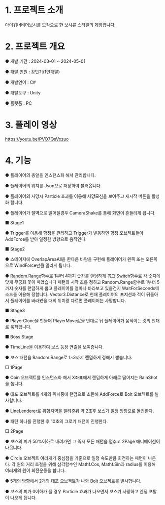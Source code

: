 # 1. 프로젝트 소개
아이워너비더보시를 모작으로 한 보시류 스타일의 게임입니다.

# 2. 프로젝트 개요
● 개발 기간 : 2024-03-01 ~ 2024-05-01

● 개발 인원 : 강민기(1인개발)

● 개발언어 : C#

● 개발도구 : Unity

● 플랫폼 : PC

# 3. 플레이 영상

https://youtu.be/PVO7QsVozuo

# 4. 기능
● 플레이어의 총알을 인스턴스화 해서 관리합니다.

● 플레이어의 위치를 Json으로 저장하여 불러옵니다. 

● 플레이어의 사망시 Particle 효과를 이용해 사망모션을 보여주고 재시작 버튼을 활성화 합니다.

● 플레이어가 절벽으로 떨어질경우 CameraShake를 통해 화면이 흔들리게 됩니다.

■ Stage1

● Trigger를 이용해 함정을 관리하고 Trigger가 발동하면 함정 오브젝트들이 AddForce를 받아 일정한 방향으로 움직인다.

■ Stage2

● 스테이지에 OverlapAreaAll을 한다음 바람을 구현해 플레이어가 왼쪽 또는 오른쪽으로 WindForce만큼 밀리게 됩니다.

● Random.Range함수로 1부터 4까지 숫자를 랜덤하게 뽑고 Switch함수로 각 숫자에 맞게 무궁화 꽃이 피었습니다 패턴의 시작 초를 정하고 
  Random.Range함수로 1부터 5까지 숫자를 랜덤하게 뽑고 플레이어를 얼마나 바라보고 있을건지 WaitForSeconds메소드를 이용해 정합니다.
  Vector3.Distance로 현재 플레이어의 포지션과 적이 뒤돌아서 플레이어를 바라봤을 때의 위치랑 다르면 플레이어는 사망합니다.
  
■ Stage3

● PlayerClone을 만들어 PlayerMove값을 반대로 둬 플레이어가 움직이는 것의 반대로 움직입니다.

■ Boss Stage

● TimeLine을 이용하여 보스 등장 연출을 보여줍니다.

● 보스 패턴을 Random.Range로 1~3까지 랜덤하게 정해서 뽑습니다.

□ 1Page

● Coin 오브젝트를 인스턴스화 해서 X좌표에서 랜덤하게 아래로 떨어지는 RainShot을 쏩니다.

● 대포 오브젝트를 4개의 위치중에 랜덤으로 소환해 AddForce로 Bolt 오브젝트를 발사합니다.

● LineLenderer로 위험지역을 알려준뒤 약 2초후 보스가 일정 방향으로 돌진한다.

● 패턴 하나를 진행한 후 10초의 그로기 패턴이 진행한다.

□ 2Page

● 보스의 피가 50%이하로 내려가면 그 즉시 모든 패턴을 멈추고 2Page 애니메이션이 나옵니다.

● Circle 오브젝트 여러개가 중심점을 기준으로 일정 속도만큼 회전하는 패턴이 나온다. 각 원의 거리 조절을 위해 삼각함수인 Mathf.Cos, Mathf.Sin과 radius를 이용해 여러개의 원이 회전운동을 합니다.

● 5개의 방향에서 2개의 대포 오브젝트가 나와 Bolt 오브젝트를 발사합니다.

● 보스의 피가 0이하가 될 경우 Particle 효과가 나오면서 보스가 사망하고 엔딩 포탈이 나오게 됩니다.
